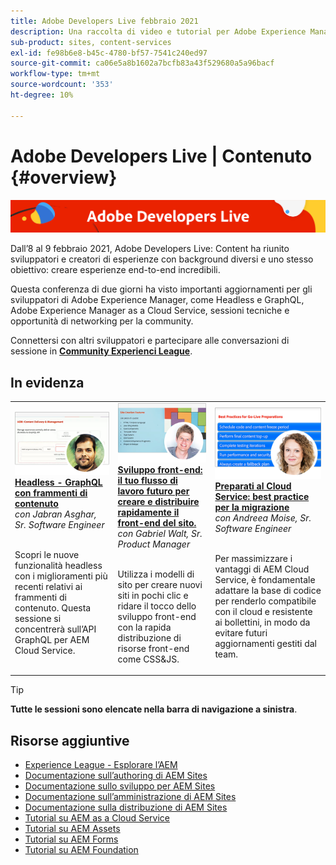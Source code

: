```yaml
---
title: Adobe Developers Live febbraio 2021
description: Una raccolta di video e tutorial per Adobe Experience Manager Sites distribuiti come parte dell’evento Contenuto Adobe Developers Live.
sub-product: sites, content-services
exl-id: fe98b6e8-b45c-4780-bf57-7541c240ed97
source-git-commit: ca06e5a8b1602a7bcfb83a43f529680a5a96bacf
workflow-type: tm+mt
source-wordcount: '353'
ht-degree: 10%

---
```


# Adobe Developers Live | Contenuto {#overview}

<img alt="Adobe Developers Live" src="/help/adobe-developers-live/assets/adl.png" />

Dall’8 al 9 febbraio 2021, Adobe Developers Live: Content ha riunito sviluppatori e creatori di esperienze con background diversi e uno stesso obiettivo: creare esperienze end-to-end incredibili.

Questa conferenza di due giorni ha visto importanti aggiornamenti per gli sviluppatori di Adobe Experience Manager, come Headless e GraphQL, Adobe Experience Manager as a Cloud Service, sessioni tecniche e opportunità di networking per la community.

Connettersi con altri sviluppatori e partecipare alle conversazioni di sessione in **[Community Experienci League](http://adobe.ly/36Yd3v6)**.

## In evidenza

<table>
  <tr>
   <td>
      <a href="headless-graphql-content-fragments.md">
      <img alt="Headless - GraphQL con frammenti di contenuto" src="/help/adobe-developers-live/assets/jabran.png"/>
      </a>
      <div>
         <a href="headless-graphql-content-fragments.md"><strong>Headless - GraphQL con frammenti di contenuto</strong></a>         
         <br/><em>con Jabran Asghar, Sr. Software Engineer</em>
      </div>
      <p>
        <br/>
         Scopri le nuove funzionalità headless con i miglioramenti più recenti relativi ai frammenti di contenuto. Questa sessione si concentrerà sull’API GraphQL per AEM Cloud Service.
      </p>
     </td>   
     <td>
      <a href="rapid-frontend-devlopment.md">
      <img alt="Sviluppo front-end: il tuo flusso di lavoro futuro per creare e distribuire rapidamente il front-end del sito." src="/help/adobe-developers-live/assets/gabriel.png"/>
      </a>
      <div>
         <a href="rapid-frontend-devlopment.md"><strong>Sviluppo front-end: il tuo flusso di lavoro futuro per creare e distribuire rapidamente il front-end del sito.</strong></a>
         <br/><em>con Gabriel Walt, Sr. Product Manager</em>
      </div>
      <p>
        <br/>
         Utilizza i modelli di sito per creare nuovi siti in pochi clic e ridare il tocco dello sviluppo front-end con la rapida distribuzione di risorse front-end come CSS&amp;JS.
      </p>
   </td>
   </td>
     <td>
      <a href="get-ready-aem-cloud.md">
      <img alt="Preparati al Cloud Service: best practice per la migrazione" src="/help/adobe-developers-live/assets/andreea.png"/>
      </a>
      <div>
         <a href="get-ready-aem-cloud.md"><strong>Preparati al Cloud Service: best practice per la migrazione</strong></a>
         <br/><em>con Andreea Moise, Sr. Software Engineer</em>
      </div>
      <p>
        <br/>
         Per massimizzare i vantaggi di AEM Cloud Service, è fondamentale adattare la base di codice per renderlo compatibile con il cloud e resistente ai bollettini, in modo da evitare futuri aggiornamenti gestiti dal team.
      </p>
   </td>
  </tr>
</table>

>[!TIP]
>
>**Tutte le sessioni sono elencate nella barra di navigazione a sinistra**.

## Risorse aggiuntive

* [Experience League - Esplorare l’AEM](https://experienceleague.adobe.com/?lang=it#recommended/solutions/experience-manager)
* [Documentazione sull’authoring di AEM Sites](https://experienceleague.adobe.com/docs/experience-manager-65/authoring/home.html)
* [Documentazione sullo sviluppo per AEM Sites](https://experienceleague.adobe.com/docs/experience-manager-65/developing/home.html)
* [Documentazione sull’amministrazione di AEM Sites](https://experienceleague.adobe.com/docs/experience-manager-65/administering/home.html)
* [Documentazione sulla distribuzione di AEM Sites](https://experienceleague.adobe.com/docs/experience-manager-65/deploying/home.html)
* [Tutorial su AEM as a Cloud Service](https://experienceleague.adobe.com/docs/experience-manager-learn/cloud-service/overview.html?lang=it)
* [Tutorial su AEM Assets](https://experienceleague.adobe.com/docs/experience-manager-learn/assets/overview.html?lang=it)
* [Tutorial su AEM Forms](https://experienceleague.adobe.com/docs/experience-manager-learn/forms/overview.html)
* [Tutorial su AEM Foundation](https://experienceleague.adobe.com/docs/experience-manager-learn/foundation/overview.html)
